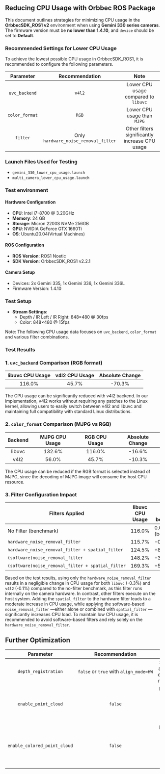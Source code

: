 ## Reducing CPU Usage with Orbbec ROS Package

This document outlines strategies for minimizing CPU usage in the **OrbbecSDK_ROS1 v2** environment when using **Gemini 330 series cameras**. The firmware version must be **no lower than 1.4.10**, and `device` should be set to **Default**.

### Recommended Settings for Lower CPU Usage

To achieve the lowest possible CPU usage in OrbbecSDK_ROS1, it is recommended to configure the following parameters.

|    Parameter    |             Recommendation             |                      Note                      |
| :--------------: | :------------------------------------: | :--------------------------------------------: |
| `uvc_backend` |                `v4l2`                |     Lower CPU usage compared to `libuvc`     |
| `color_format` |                `RGB`                |         Lower CPU usage than `MJPG`         |
|    `filter`    | Only `hardware_noise_removal_filter` | Other filters significantly increase CPU usage |

### Launch Files Used for Testing

* `gemini_330_lower_cpu_usage.launch`
* `multi_camera_lower_cpu_usage.launch`

### Test environment

#### Hardware Configuration

* **CPU**: Intel i7-8700 @ 3.20GHz
* **Memory**: 24 GB
* **Storage**: Micron 2200S NVMe 256GB
* **GPU**: NVIDIA GeForce GTX 1660Ti
* **OS**: Ubuntu20.04(Virtual Machines)

#### ROS Configuration

* **ROS Version**: ROS1 Noetic
* **SDK Version**: OrbbecSDK_ROS1 v2.2.1

#### Camera Setup

* Devices: 2x Gemini 335, 1x Gemini 336, 1x Gemini 336L
* Firmware Version: 1.4.10

### Test Setup

* **Stream Settings:**
  * Depth / IR Left / IR Right: 848×480 @ 30fps
  * Color: 848×480 @ 15fps

Note: The following CPU usage data focuses on `uvc_backend`, `color_format` and various filter combinations.

### Test Results

### 1.  `uvc_backend` Comparison (RGB format)

| libuvc CPU Usage | v4l2 CPU Usage | Absolute Change |
| :--------------: | :------------: | :-------------: |
|      116.0%      |     45.7%     |     -70.3%     |

The CPU usage can be significantly reduced with v4l2 backend. In our implementation, v4l2 works without requiring any patches to the Linux kernel, allowing users to easily switch between v4l2 and libuvc and maintaining full compatibility with standard Linux distributions.

### 2. `color_format` Comparison (MJPG vs RGB)

| Backend | MJPG CPU Usage | RGB CPU Usage | Absolute Change |
| :-----: | :------------: | :-----------: | :-------------: |
| libuvc |     132.6%     |    116.0%    |     -16.6%     |
|  v4l2  |     56.0%     |     45.7%     |     -10.3%     |

The CPU usage can be reduced if the RGB format is selected instead of MJPG, since the decoding of MJPG image will consume the host CPU resource.

### 3. Filter Configuration Impact

| Filters Applied                                       | libuvc CPU Usage | Change w.r.t benchmark | v4l2 CPU Usage | Change w.r.t benchmark |
| ----------------------------------------------------- | ---------------- | ---------------------- | -------------- | ---------------------- |
| No Filter (benchmark)                                 | 116.0%           | 0.0%(benchmark)        | 45.7%          | 0.0%(benchmark)        |
| `hardware_noise_removal_filter`                     | 115.7%           | -0.3%                  | 45.6%          | -0.1%                  |
| `hardware_noise_removal_filter + spatial_filter`  | 124.5%           | +8.5%                  | 61.7%          | +16.0%                 |
| `(software)noise_removal_filter`                    | 148.2%           | +32.2%                 | 73.4%          | +27.7%                 |
| `(software)noise_removal_filter + spatial_filter` | 169.3%           | +53.3%                 | 93.3%          | +47.6%                 |

Based on the test results, using only the `hardware_noise_removal_filter` results in a negligible change in CPU usage for both `libuvc` (-0.3%) and `v4l2` (-0.1%) compared to the no-filter benchmark, as this filter runs internally on the camera hardware. In contrast, other filters execute on the host system. Adding the `spatial_filter` to the hardware filter leads to a moderate increase in CPU usage, while applying the software-based `noise_removal_filter` —either alone or combined with `spatial_filter` —significantly increases CPU load. To maintain low CPU usage, it is recommended to avoid software-based filters and rely solely on the `hardware_noise_removal_filter`.

## Further Optimization

|           Parameter           |                  Recommendation                  |                      Note                      |
| :----------------------------: | :----------------------------------------------: | :---------------------------------------------: |
|     `depth_registration`     | `false` or `true` with `align_mode=HW` |      Software alignment consumes more CPU      |
|     `enable_point_cloud`     |                    `false`                    |     Disabling point cloud reduces CPU usage     |
| `enable_colored_point_cloud` |                    `false`                    | Disabling colored point cloud reduces CPU usage |
